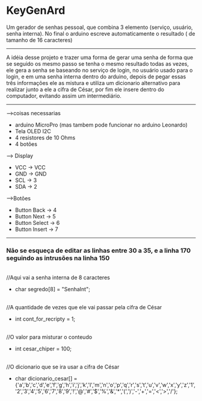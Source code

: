 # KeyGenArd
Um gerador de senhas pessoal, que combina 3 elemento (serviço, usuário, senha interna). No final o arduino escreve automaticamente o resultado ( de tamanho de 16 caracteres)

<hr>

A idéia desse projeto e trazer uma forma de gerar uma senha de forma que se seguido os mesmo passo se tenha o mesmo resultado todas as vezes, ele gera a senha se baseando no serviço de login, no usuário usado para o login, e em uma senha interna dentro do arduino, depois de pegar essas três informações ele as mistura e utiliza um dicionario alternativo para realizar junto a ele a cifra de César, por fim ele insere dentro do computador, evitando assim um intermediário.

<hr>

-->coisas necessarias
 * arduino MicroPro (mas tambem pode funcionar no arduino Leonardo)
 * Tela OLED I2C
 * 4 resistores de 10 Ohms
 * 4 botões
 
--> Display
 * VCC -> VCC
 * GND -> GND
 * SCL -> 3
 * SDA -> 2
 
-->Botões
 * Button Back -> 4
 * Button Next -> 5
 * Button Select -> 6
 * Button Insert -> 7
 
<hr>

<h3>Não se esqueça de editar as linhas entre 30 a 35, e a linha 170 seguindo as intrusões na linha 150</h3>
<br>//Aqui vai a senha interna de 8 caracteres
<ul><li>char segredo[8] = "SenhaInt";</li></ul>
<br>//A quantidade de vezes que ele vai passar pela cifra de César
<ul><li>int cont_for_recripty = 1;</li></ul>
<br>//O valor para misturar o conteudo 
<ul><li>int cesar_chiper = 100;</li></ul>
<br>//O dicionario que se ira usar a cifra de César
<ul><li>char dicionario_cesar[] = {'a','b','c','d','e','f','g','h','i','j','k','l','m','n','o','p','q','r','s','t','u','v','w','x','y','z','1','2','3','4','5','6','7','8','9','!','@','#','$','%','&','*','(',')','-','+','=','<','>','/'};</li></ul>



